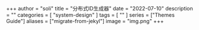 +++
author = "soli"
title = "分布式ID生成器"
date = "2022-07-10"
description = ""
categories = [
"system-design"
]
tags = [
""
]
series = ["Themes Guide"]
aliases = ["migrate-from-jekyl"]
image = "img.png"
+++
<!--more-->

